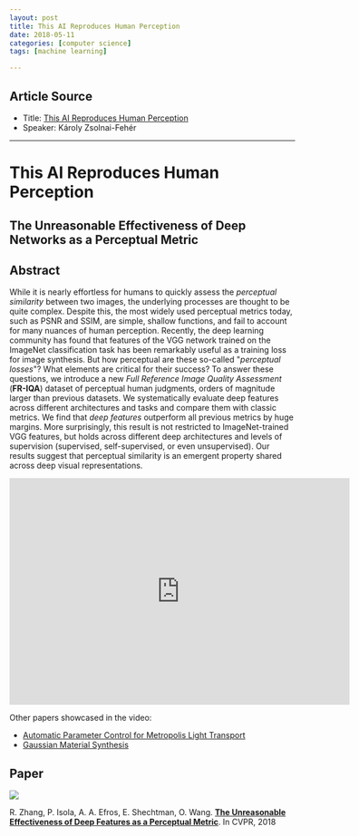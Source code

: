 ```yaml
---
layout: post
title: This AI Reproduces Human Perception 
date: 2018-05-11
categories: [computer science]
tags: [machine learning]

---
```


## Article Source
* Title: [This AI Reproduces Human Perception](https://www.youtube.com/watch?v=DglrYx9F3UU)
* Speaker: Károly Zsolnai-Fehér

---


# This AI Reproduces Human Perception

## The Unreasonable Effectiveness of Deep Networks as a Perceptual Metric

## Abstract

While it is nearly effortless for humans to quickly assess the *perceptual similarity* between two images, the underlying processes are thought to be quite complex. Despite this, the most widely used perceptual metrics today, such as PSNR and SSIM, are simple, shallow functions, and fail to account for many nuances of human perception. Recently, the deep learning community has found that features of the VGG network trained on the ImageNet classification task has been remarkably useful as a training loss for image synthesis. But how perceptual are these so-called "*perceptual losses*"? What elements are critical for their success? To answer these questions, we introduce a new *Full Reference Image Quality Assessment* (**FR-IQA**) dataset of perceptual human judgments, orders of magnitude larger than previous datasets. We systematically evaluate deep features across different architectures and tasks and compare them with classic metrics. We find that *deep features* outperform all previous metrics by huge margins. More surprisingly, this result is not restricted to ImageNet-trained VGG features, but holds across different deep architectures and levels of supervision (supervised, self-supervised, or even unsupervised). Our results suggest that perceptual similarity is an emergent property shared across deep visual representations.

<iframe width="600" height="400" src="https://www.youtube.com/embed/DglrYx9F3UU" frameborder="0" allow="autoplay; encrypted-media" allowfullscreen></iframe>

Other papers showcased in the video:

* [Automatic Parameter Control for Metropolis Light Transport](https://www.youtube.com/redirect?q=https%3A%2F%2Fusers.cg.tuwien.ac.at%2Fzsolnai%2Fgfx%2Fadaptive_metropolis%2F&event=video_description&v=DglrYx9F3UU&redir_token=HDI48Cs0MUsAZUUZvfwHrqx1Gmd8MTUyNjA2ODQ0OUAxNTI1OTgyMDQ5) 
* [Gaussian Material Synthesis](https://www.youtube.com/redirect?q=https%3A%2F%2Fusers.cg.tuwien.ac.at%2Fzsolnai%2Fgfx%2Fgaussian-material-synthesis%2F&event=video_description&v=DglrYx9F3UU&redir_token=HDI48Cs0MUsAZUUZvfwHrqx1Gmd8MTUyNjA2ODQ0OUAxNTI1OTgyMDQ5) 

## Paper

[![](https://richzhang.github.io/PerceptualSimilarity/index_files/page1.png)](https://arxiv.org/pdf/1801.03924.pdf)

R. Zhang, P. Isola, A. A. Efros, E. Shechtman, O. Wang. [**The Unreasonable Effectiveness of Deep Features as a Perceptual Metric**](http://arxiv.org/abs/1801.03924). In CVPR, 2018